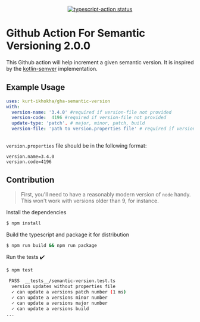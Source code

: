 <p align="center">
  <a href="https://github.com/actions/typescript-action/actions"><img alt="typescript-action status" src="https://github.com/actions/typescript-action/workflows/build-test/badge.svg"></a>
</p>

# Github Action For Semantic Versioning 2.0.0

This Github action will help increment a given semantic version. It is inspired by the [kotlin-semver](https://github.com/z4kn4fein/kotlin-semver) implementation. 

## Example Usage

```yaml
uses: kurt-ikhokha/gha-semantic-version
with:
  version-name: '3.4.0' #required if version-file not provided
  version-code:  4196 #required if version-file not provided
  update-type: 'patch'. # major, minor, patch, build 
  version-file: 'path to version.properties file' # required if version-name and version-code are not provided
  
```

`version.properties` file should be in the following format:

```properties   
version.name=3.4.0
version.code=4196
```
## Contribution

> First, you'll need to have a reasonably modern version of `node` handy. This won't work with versions older than 9, for instance.

Install the dependencies  

```bash
$ npm install
```

Build the typescript and package it for distribution

```bash
$ npm run build && npm run package
```

Run the tests :heavy_check_mark:  

```bash
$ npm test

 PASS  __tests__/semantic-version.test.ts
  version updates without properties file
  ✓ can update a versions patch number (1 ms)
  ✓ can update a versions minor number
  ✓ can update a versions major number
  ✓ can update a versions build
...
```
